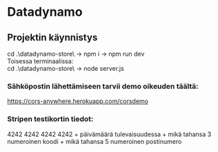 # Datadynamo

## Projektin käynnistys
 cd .\datadynamo-store\ -> npm i -> npm run dev <br />
 Toisessa terminaalissa: <br />
 cd .\datadynamo-store\ -> node server.js

### Sähköpostin lähettämiseen tarvii demo oikeuden täältä:
https://cors-anywhere.herokuapp.com/corsdemo

### Stripen testikortin tiedot:
4242 4242 4242 4242 + päivämäärä tulevaisuudessa + mikä tahansa 3 numeroinen koodi + mikä tahansa 5 numeroinen postinumero